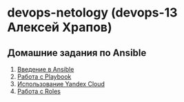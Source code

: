 # devops-netology (devops-13 Алексей Храпов)
## Домашние задания по Ansible
1. [Введение в Ansible](./08-ansible-01-base/README.md)
2. [Работа с Playbook](./08-ansible-02-playbook/README.md)
3. [Использование Yandex Cloud](./08-ansible-03-yandex/README.md)
4. [Работа с Roles](./08-ansible-04-role/READM.md)